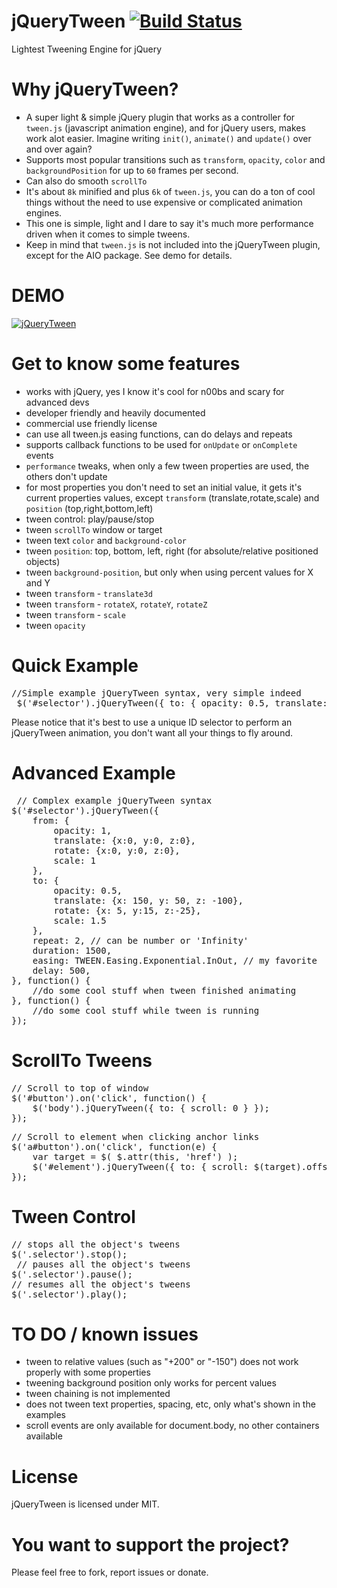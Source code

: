 jQueryTween [![Build Status](https://travis-ci.org/thednp/jQueryTween.svg)](https://travis-ci.org/thednp/jQueryTween)
======
Lightest Tweening Engine for jQuery

Why jQueryTween?
======
* A super light &amp; simple jQuery plugin that works as a controller for <code>tween.js</code> (javascript animation engine), and for jQuery users, makes work alot easier. Imagine writing <code>init()</code>, <code>animate()</code> and <code>update()</code> over and over again?
* Supports most popular transitions such as <code>transform</code>, <code>opacity</code>, <code>color</code> and <code>backgroundPosition</code> for up to <code>60</code> frames per second.
* Can also do smooth <code>scrollTo</code>
* It's about <code>8k</code> minified and plus <code>6k</code> of <code>tween.js</code>, you can do a ton of cool things without the need to use expensive or complicated animation engines.
* This one is simple, light and I dare to say it's much more performance driven when it comes to simple tweens. 
* Keep in mind that <code>tween.js</code> is not included into the jQueryTween plugin, except for the AIO package. See demo for details.

DEMO
======
<a href="http://thednp.github.io/jQueryTween/"><img src="http://thednp.github.io/jQueryTween/assets/img/jQueryTween.png" alt="jQueryTween"></a>


Get to know some features
======
* works with jQuery, yes I know it's cool for n00bs and scary for advanced devs
* developer friendly and heavily documented
* commercial use friendly license
* can use all tween.js easing functions, can do delays and repeats
* supports callback functions to be used for <code>onUpdate</code> or <code>onComplete</code> events
* <code>performance</code> tweaks, when only a few tween properties are used, the others don't update
* for most properties you don't need to set an initial value, it gets it's current properties values, except <code>transform</code> (translate,rotate,scale) and <code>position</code> (top,right,bottom,left)
* tween control: play/pause/stop
* tween <code>scrollTo</code> window or target
* tween text <code>color</code> and <code>background-color</code>
* tween <code>position</code>: top, bottom, left, right (for absolute/relative positioned objects)
* tween <code>background-position</code>, but only when using percent values for X and Y
* tween <code>transform</code> - <code>translate3d</code>
* tween <code>transform</code> - <code>rotateX</code>, <code>rotateY</code>, <code>rotateZ</code>
* tween <code>transform</code> - <code>scale</code>
* tween <code>opacity</code>
 
 
Quick Example 
======
<pre>//Simple example jQueryTween syntax, very simple indeed
 $('#selector').jQueryTween({ to: { opacity: 0.5, translate: {y: 50} }, duration: 700 });
</pre>
 
Please notice that it's best to use a unique ID selector to perform an jQueryTween animation,
you don't want all your things to fly around.
 
Advanced Example
======
<pre> // Complex example jQueryTween syntax 
$('#selector').jQueryTween({
	from: {
		opacity: 1,
		translate: {x:0, y:0, z:0},
		rotate: {x:0, y:0, z:0},
		scale: 1
	}, 
	to: {
		opacity: 0.5, 
		translate: {x: 150, y: 50, z: -100}, 
		rotate: {x: 5, y:15, z:-25},
		scale: 1.5
	}, 
	repeat: 2, // can be number or 'Infinity'
	duration: 1500,
	easing: TWEEN.Easing.Exponential.InOut, // my favorite
	delay: 500,
}, function() {
	//do some cool stuff when tween finished animating
}, function() {
	//do some cool stuff while tween is running 
});
</pre>


ScrollTo Tweens
======
<pre>// Scroll to top of window
$('#button').on('click', function() {
	$('body').jQueryTween({ to: { scroll: 0 } });
});
</pre>

<pre>// Scroll to element when clicking anchor links
$('a#button').on('click', function(e) {
	var target = $( $.attr(this, 'href') );
	$('#element').jQueryTween({ to: { scroll: $(target).offset().top } });
});
</pre>


Tween Control
======
<pre>// stops all the object's tweens
$('.selector').stop();
 // pauses all the object's tweens 
$('.selector').pause();
// resumes all the object's tweens
$('.selector').play(); 
</pre>


TO DO / known issues
======
* tween to relative values (such as "+200" or "-150") does not work properly with some properties
* tweening background position only works for percent values
* tween chaining is not implemented
* does not tween text properties, spacing, etc, only what's shown in the examples
* scroll events are only available for document.body, no other containers available

License
======
jQueryTween is licensed under MIT.

You want to support the project?
======
Please feel free to fork, report issues or donate. 
